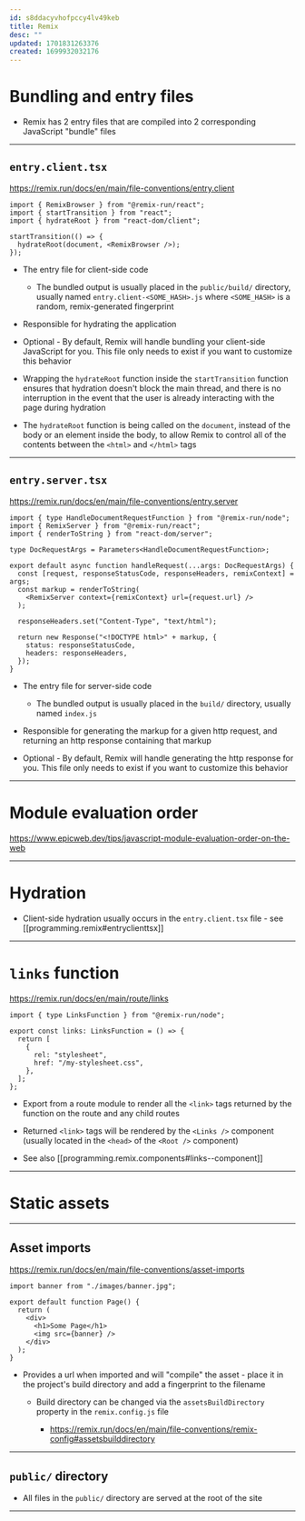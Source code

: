 ```yaml
---
id: s8ddacyvhofpccy4lv49keb
title: Remix
desc: ""
updated: 1701831263376
created: 1699932032176
---
```


# Bundling and entry files

- Remix has 2 entry files that are compiled into 2 corresponding JavaScript
  "bundle" files

---

## `entry.client.tsx`

<https://remix.run/docs/en/main/file-conventions/entry.client>

```tsx
import { RemixBrowser } from "@remix-run/react";
import { startTransition } from "react";
import { hydrateRoot } from "react-dom/client";

startTransition(() => {
  hydrateRoot(document, <RemixBrowser />);
});
```

- The entry file for client-side code

  - The bundled output is usually placed in the `public/build/` directory,
    usually named `entry.client-<SOME_HASH>.js` where `<SOME_HASH>` is a random,
    remix-generated fingerprint

- Responsible for hydrating the application

- Optional - By default, Remix will handle bundling your client-side JavaScript
  for you. This file only needs to exist if you want to customize this behavior

- Wrapping the `hydrateRoot` function inside the `startTransition` function
  ensures that hydration doesn't block the main thread, and there is no
  interruption in the event that the user is already interacting with the page
  during hydration

- The `hydrateRoot` function is being called on the `document`, instead of the
  body or an element inside the body, to allow Remix to control all of the
  contents between the `<html>` and `</html>` tags

---

## `entry.server.tsx`

<https://remix.run/docs/en/main/file-conventions/entry.server>

```tsx
import { type HandleDocumentRequestFunction } from "@remix-run/node";
import { RemixServer } from "@remix-run/react";
import { renderToString } from "react-dom/server";

type DocRequestArgs = Parameters<HandleDocumentRequestFunction>;

export default async function handleRequest(...args: DocRequestArgs) {
  const [request, responseStatusCode, responseHeaders, remixContext] = args;
  const markup = renderToString(
    <RemixServer context={remixContext} url={request.url} />
  );

  responseHeaders.set("Content-Type", "text/html");

  return new Response("<!DOCTYPE html>" + markup, {
    status: responseStatusCode,
    headers: responseHeaders,
  });
}
```

- The entry file for server-side code

  - The bundled output is usually placed in the `build/` directory, usually
    named `index.js`

- Responsible for generating the markup for a given http request, and returning
  an http response containing that markup

- Optional - By default, Remix will handle generating the http response for you.
  This file only needs to exist if you want to customize this behavior

---

# Module evaluation order

<https://www.epicweb.dev/tips/javascript-module-evaluation-order-on-the-web>

---

# Hydration

- Client-side hydration usually occurs in the `entry.client.tsx` file - see
  [[programming.remix#entryclienttsx]]

---

# `links` function

<https://remix.run/docs/en/main/route/links>

```tsx
import { type LinksFunction } from "@remix-run/node";

export const links: LinksFunction = () => {
  return [
    {
      rel: "stylesheet",
      href: "/my-stylesheet.css",
    },
  ];
};
```

- Export from a route module to render all the `<link>` tags returned by the
  function on the route and any child routes

- Returned `<link>` tags will be rendered by the `<Links />` component (usually
  located in the `<head>` of the `<Root />` component)

- See also [[programming.remix.components#links--component]]

---

# Static assets

---

## Asset imports

<https://remix.run/docs/en/main/file-conventions/asset-imports>

```tsx
import banner from "./images/banner.jpg";

export default function Page() {
  return (
    <div>
      <h1>Some Page</h1>
      <img src={banner} />
    </div>
  );
}
```

- Provides a url when imported and will "compile" the asset - place it in the
  project's build directory and add a fingerprint to the filename

  - Build directory can be changed via the `assetsBuildDirectory` property in
    the `remix.config.js` file

    - <https://remix.run/docs/en/main/file-conventions/remix-config#assetsbuilddirectory>

---

## `public/` directory

- All files in the `public/` directory are served at the root of the site

---
